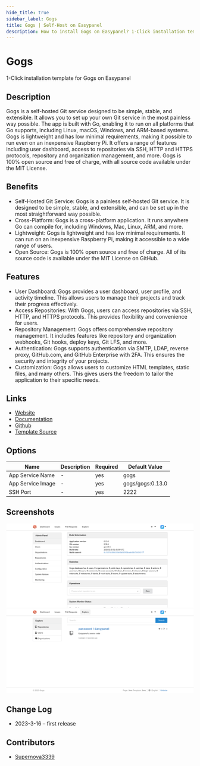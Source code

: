 ```yaml
---
hide_title: true
sidebar_label: Gogs
title: Gogs | Self-Host on Easypanel
description: How to install Gogs on Easypanel? 1-Click installation template for Gogs on Easypanel
---
```


<!-- generated -->

# Gogs

1-Click installation template for Gogs on Easypanel

## Description

Gogs is a self-hosted Git service designed to be simple, stable, and extensible. It allows you to set up your own Git service in the most painless way possible. The app is built with Go, enabling it to run on all platforms that Go supports, including Linux, macOS, Windows, and ARM-based systems. Gogs is lightweight and has low minimal requirements, making it possible to run even on an inexpensive Raspberry Pi. It offers a range of features including user dashboard, access to repositories via SSH, HTTP and HTTPS protocols, repository and organization management, and more. Gogs is 100% open source and free of charge, with all source code available under the MIT License.

## Benefits

- Self-Hosted Git Service: Gogs is a painless self-hosted Git service. It is designed to be simple, stable, and extensible, and can be set up in the most straightforward way possible.
- Cross-Platform: Gogs is a cross-platform application. It runs anywhere Go can compile for, including Windows, Mac, Linux, ARM, and more.
- Lightweight: Gogs is lightweight and has low minimal requirements. It can run on an inexpensive Raspberry Pi, making it accessible to a wide range of users.
- Open Source: Gogs is 100% open source and free of charge. All of its source code is available under the MIT License on GitHub.

## Features

- User Dashboard: Gogs provides a user dashboard, user profile, and activity timeline. This allows users to manage their projects and track their progress effectively.
- Access Repositories: With Gogs, users can access repositories via SSH, HTTP, and HTTPS protocols. This provides flexibility and convenience for users.
- Repository Management: Gogs offers comprehensive repository management. It includes features like repository and organization webhooks, Git hooks, deploy keys, Git LFS, and more.
- Authentication: Gogs supports authentication via SMTP, LDAP, reverse proxy, GitHub.com, and GitHub Enterprise with 2FA. This ensures the security and integrity of your projects.
- Customization: Gogs allows users to customize HTML templates, static files, and many others. This gives users the freedom to tailor the application to their specific needs.

## Links

- [Website](https://gogs.io/)
- [Documentation](https://gogs.io/docs)
- [Github](https://github.com/gogs/gogs)
- [Template Source](https://github.com/easypanel-io/templates/tree/main/templates/gogs)

## Options

Name | Description | Required | Default Value
-|-|-|-
App Service Name | - | yes | gogs
App Service Image | - | yes | gogs/gogs:0.13.0
SSH Port | - | yes | 2222

## Screenshots

![Gogs Screenshot](./assets/screenshot1.png)
![Gogs Screenshot](./assets/screenshot2.png)

## Change Log

- 2023-3-16 – first release

## Contributors

- [Supernova3339](https://github.com/supernova3339)

